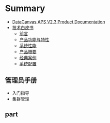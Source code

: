 # Summary

* [DataCanvas APS V2.3 Product Documentation](README.md)
* [技术白皮书](white_paper.md)
  * [前言](white_paper/perface.md)
  * [产品功能与特性](white_paper/functions_and_features.md)
  * [系统性能](white_paper/system_performance.md)
  * [产品概要](white_paper/product_outline.md)
  * [经典案例](white_paper/classic_cases.md)
  * [系统配置](white_paper/system_configuration.md)

## 管理员手册

* 入门指导
* 集群管理

## part

